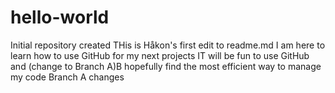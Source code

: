 # hello-world
Initial repository created
THis is Håkon's first edit to readme.md
I am here to learn how to use GitHub for my next projects
IT will be fun to use GitHub and (change to Branch A)B hopefully find the most efficient way to manage my code
Branch A changes 
